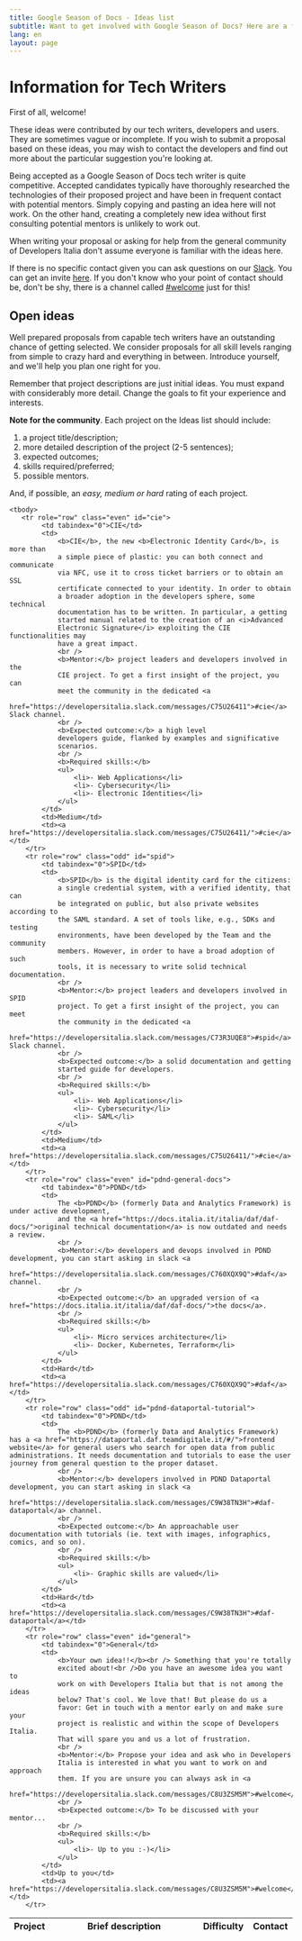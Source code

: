 ```yaml
---
title: Google Season of Docs - Ideas list
subtitle: Want to get involved with Google Season of Docs? Here are a few ideas
lang: en
layout: page
---
```


# Information for Tech Writers 
First of all, welcome!

These ideas were contributed by our tech writers, developers and users. They
are sometimes vague or incomplete. If you wish to submit a proposal based on
these ideas, you may wish to contact the developers and find out more about the
particular suggestion you're looking at.

Being accepted as a Google Season of Docs tech writer is quite competitive.
Accepted candidates typically have thoroughly researched the technologies of
their proposed project and have been in frequent contact with potential
mentors. Simply copying and pasting an idea here will not work. On the other
hand, creating a completely new idea without first consulting potential mentors
is unlikely to work out.

When writing your proposal or asking for help from the general community of
Developers Italia don't assume everyone is familiar with the ideas here.

If there is no specific contact given you can ask questions on our
[Slack](https://slack.developers.italia.it/). You can get an invite
[here](https://slack.developers.italia.it/). If you don't know who your point
of contact should be, don't be shy, there is a channel called
[#welcome](https://developersitalia.slack.com/messages/C8U3ZSM5M) just for
this!

## Open ideas

Well prepared proposals from capable tech writers have an outstanding chance of
getting selected. We consider proposals for all skill levels ranging from
simple to crazy hard and everything in between. Introduce yourself, and we'll
help you plan one right for you.

Remember that project descriptions are just initial ideas. You must expand with
considerably more detail. Change the goals to fit your experience and
interests.

**Note for the community**.
Each project on the Ideas list should include:
1. a project title/description;
2. more detailed description of the project (2-5 sentences);
3. expected outcomes;
4. skills required/preferred;
5. possible mentors.

And, if possible, an *easy, medium or hard* rating of each project.


<table id="issues_table" class="display responsive dataTable no-footer dtr-inline" cellspacing="0" width="100%" role="grid" style="width: 100%;">
    <thead>
        <tr role="row">
            <th data-priority="2" tabindex="0" aria-controls="issues_table" rowspan="1" colspan="1" style="width: 40px;">Project</th>
            <th data-priority="0" tabindex="0" aria-controls="issues_table" rowspan="1" colspan="1" style="width: 400px;">Brief description</th>
            <th data-priority="11" class="sorting_disabled" rowspan="1" colspan="1" style="width: 30px;">Difficulty</th>
            <th data-priority="10" tabindex="0" aria-controls="issues_table" rowspan="1" colspan="1" style="width: 64px;">Contact</th>
        </tr>
    </thead>

    <tbody>
       <tr role="row" class="even" id="cie">
            <td tabindex="0">CIE</td>
            <td>
                <b>CIE</b>, the new <b>Electronic Identity Card</b>, is more than
                a simple piece of plastic: you can both connect and communicate
                via NFC, use it to cross ticket barriers or to obtain an SSL
                certificate connected to your identity. In order to obtain
                a broader adoption in the developers sphere, some technical
                documentation has to be written. In particular, a getting
                started manual related to the creation of an <i>Advanced
                Electronic Signature</i> exploiting the CIE functionalities may
                have a great impact.
                <br />
                <b>Mentor:</b> project leaders and developers involved in the
                CIE project. To get a first insight of the project, you can
                meet the community in the dedicated <a
                href="https://developersitalia.slack.com/messages/C75U26411">#cie</a> Slack channel.
                <br />
                <b>Expected outcome:</b> a high level
                developers guide, flanked by examples and significative
                scenarios. 
                <br />
                <b>Required skills:</b>
                <ul>
                    <li>- Web Applications</li>
                    <li>- Cybersecurity</li>
                    <li>- Electronic Identities</li>
                </ul>
            </td>
            <td>Medium</td>
            <td><a href="https://developersitalia.slack.com/messages/C75U26411/">#cie</a></td>
        </tr>
        <tr role="row" class="odd" id="spid">
            <td tabindex="0">SPID</td>
            <td>
                <b>SPID</b> is the digital identity card for the citizens:
                a single credential system, with a verified identity, that can
                be integrated on public, but also private websites according to
                the SAML standard. A set of tools like, e.g., SDKs and testing
                environments, have been developed by the Team and the community
                members. However, in order to have a broad adoption of such
                tools, it is necessary to write solid technical documentation. 
                <br />
                <b>Mentor:</b> project leaders and developers involved in SPID
                project. To get a first insight of the project, you can meet
                the community in the dedicated <a
                href="https://developersitalia.slack.com/messages/C73R3UQE8">#spid</a> Slack channel.
                <br />
                <b>Expected outcome:</b> a solid documentation and getting
                started guide for developers. 
                <br />
                <b>Required skills:</b>
                <ul>
                    <li>- Web Applications</li>
                    <li>- Cybersecurity</li>
                    <li>- SAML</li>
                </ul>
            </td>
            <td>Medium</td>
            <td><a href="https://developersitalia.slack.com/messages/C75U26411/">#cie</a></td>
        </tr>
        <tr role="row" class="even" id="pdnd-general-docs">
            <td tabindex="0">PDND</td>
            <td>
                The <b>PDND</b> (formerly Data and Analytics Framework) is under active development,
                and the <a href="https://docs.italia.it/italia/daf/daf-docs/">original technical documentation</a> is now outdated and needs a review.
                <br />
                <b>Mentor:</b> developers and devops involved in PDND development, you can start asking in slack <a
                href="https://developersitalia.slack.com/messages/C760XQX9Q">#daf</a> channel.
                <br />
                <b>Expected outcome:</b> an upgraded version of <a href="https://docs.italia.it/italia/daf/daf-docs/">the docs</a>.
                <br />
                <b>Required skills:</b>
                <ul>
                    <li>- Micro services architecture</li>
                    <li>- Docker, Kubernetes, Terraform</li>
                </ul>
            </td>
            <td>Hard</td>
            <td><a href="https://developersitalia.slack.com/messages/C760XQX9Q">#daf</a></td>
        </tr>
        <tr role="row" class="odd" id="pdnd-dataportal-tutorial">
            <td tabindex="0">PDND</td>
            <td>
                The <b>PDND</b> (formerly Data and Analytics Framework) has a <a href="https://dataportal.daf.teamdigitale.it/#/">frontend website</a> for general users who search for open data from public administrations. It needs documentation and tutorials to ease the user journey from general question to the proper dataset.
                <br />
                <b>Mentor:</b> developers involved in PDND Dataportal development, you can start asking in slack <a
                href="https://developersitalia.slack.com/messages/C9W38TN3H">#daf-dataportal</a> channel.
                <br />
                <b>Expected outcome:</b> An approachable user documentation with tutorials (ie. text with images, infographics, comics, and so on).
                <br />
                <b>Required skills:</b>
                <ul>
                    <li>- Graphic skills are valued</li>
                </ul>
            </td>
            <td>Hard</td>
            <td><a href="https://developersitalia.slack.com/messages/C9W38TN3H">#daf-dataportal</a></td>
        </tr>
        <tr role="row" class="even" id="general">
            <td tabindex="0">General</td>
            <td>
                <b>Your own idea!!</b><br /> Something that you're totally
                excited about!<br />Do you have an awesome idea you want to
                work on with Developers Italia but that is not among the ideas
                below? That's cool. We love that! But please do us a
                favor: Get in touch with a mentor early on and make sure your
                project is realistic and within the scope of Developers Italia.
                That will spare you and us a lot of frustration.
                <br />
                <b>Mentor:</b> Propose your idea and ask who in Developers
                Italia is interested in what you want to work on and approach
                them. If you are unsure you can always ask in <a
                href="https://developersitalia.slack.com/messages/C8U3ZSM5M">#welcome</a>.
                <br />
                <b>Expected outcome:</b> To be discussed with your mentor...
                <br />
                <b>Required skills:</b>
                <ul>
                    <li>- Up to you :-)</li>
                </ul>
            </td>
            <td>Up to you</td>
            <td><a href="https://developersitalia.slack.com/messages/C8U3ZSM5M">#welcome</a></td>
        </tr>
</tbody>
</table>
